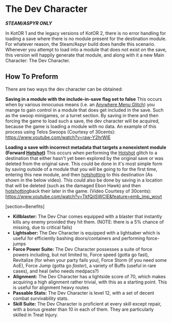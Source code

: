 # The Dev Character


***STEAM/ASPYR ONLY***

In KotOR 1 and the legacy versions of KotOR 2, there is no error handling for loading a save where there is no module present for the destination module. For whatever reason, the Steam/Aspyr build does handle this scenario. Whenever you attempt to load into a module that does not exist on the save, this version will happily generate that module, and along with it a new Main Character: The Dev Character.

## How To Preform
There are two ways the dev character can be obtained:

**Saving in a module with the include-in-save flag set to false**
This occurs when by various innocuous means (i.e. an [Anywhere Menu Glitch](rnx0w)) you mange to gain control in a module that does get included in the save. Such as the swoop minigames, or a turret section. By saving in there and then forcing the game to load such a save, the dev character will be acquired, because the game is loading a module with no data.
An example of this process using Telos Swoops (Courtesy of 30cents):
https://www.youtube.com/watch?v=raw-Y2hrWIE

**Loading a save with incorrect metadata that targets a nonexistent module (Forward [Hotshot](y4rma))**
This occurs when performing the [Hotshot](y4rma) glitch to a destination that either hasn't yet been explored by the original save or was deleted from the original save. This could be done in it's most simple form by saving outside of a module that you will be going to for the first time, entering this new module, and then [hotshotting](y4rma) to this destination (As shown in the below video). This could also be done by saving in a location that will be deleted (such as the damaged Ebon Hawk) and then [hotshotting](y4rma)back their later in the game. (Video Courtesy of 30cents):
https://www.youtube.com/watch?v=TkfQiiSWClE&feature=emb_imp_woyt

[section=Benefits]
- **Killblaster:** The Dev Char comes equipped with a blaster that instantly kills any enemy provided they hit them. (NOTE: there is a 5% chance of missing, due to critical fails) 
- **Lightsaber:** The Dev Character is equipped with a lightsaber which is useful for efficiently bashing doors/containers and performing force-jumps
- **Force Power Suite:** The Dev Character possesses a suite of force powers including, but not limited to, Force speed (gotta go fast), Revitalize (for when your party fails you), Force Storm (if you need some AoE), Force Jump (gotta go *faster*), a variety of Buffs (useful in rare cases), and heal (who needs medpacs?)
- **Alignment:** The Dev Character has a lightside score of 70, which makes acquiring a high alignment rather trivial, with this as a starting point. This is useful for alignment heavy routes
- **Passable Stats:** The Dev Character is level 12, with a set of decent combat survivability stats.
- **Skill Suite:** The Dev Character is proficient at every skill except repair, with a bonus greater than 10 in each of them. They are particularly skilled in Treat Injury.
